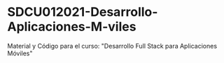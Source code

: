 # SDCU012021-Desarrollo-Aplicaciones-M-viles
Material y Código para el curso: "Desarrollo Full Stack para Aplicaciones Móviles"
